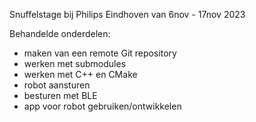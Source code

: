 Snuffelstage bij Philips Eindhoven van 6nov - 17nov 2023

Behandelde onderdelen:
- maken van een remote Git repository
- werken met submodules
- werken met C++ en CMake
- robot aansturen
- besturen met BLE
- app voor robot gebruiken/ontwikkelen
